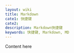 ```yaml
---
layout: wiki
title: Markdown
cate1: 快捷键
cate2:
description: Markdown快捷键
keywords: 快捷键, Markdown, MD
---
```


Content here
